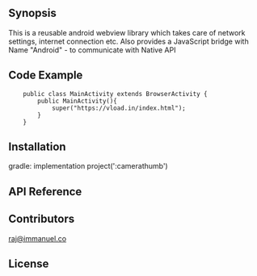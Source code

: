## Synopsis

This is a reusable android webview library which takes care of network settings, internet connection etc.
Also provides a JavaScript bridge with Name "Android" - to communicate with Native API

## Code Example

		public class MainActivity extends BrowserActivity {
			public MainActivity(){
				super("https://vload.in/index.html");
			}
		}

## Installation

gradle: implementation project(':camerathumb')


## API Reference





## Contributors

raj@immanuel.co

## License



